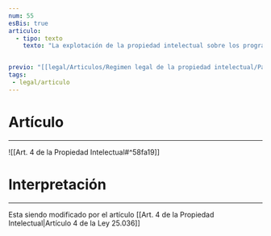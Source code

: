 ```yaml
---
num: 55
esBis: true
articulo: 
  - tipo: texto
    texto: "La explotación de la propiedad intelectual sobre los programas de computación incluirá entre otras formas los contratos de licencia para su uso o reproducción."


previo: "[[legal/Articulos/Regimen legal de la propiedad intelectual/Parte 6/Parte 6, De la venta.md|Parte 6, De la venta]]"
tags: 
 - legal/articulo
---
```

# Artículo
---
![[Art. 4 de la Propiedad Intelectual#^58fa19]]

# Interpretación
---
Esta siendo modificado por el artículo [[Art. 4 de la Propiedad Intelectual|Artículo 4 de la Ley 25.036]]